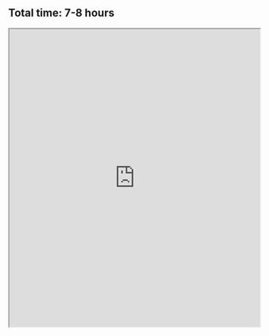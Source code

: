 <h2>Total time: 7-8 hours</h2>

<iframe src="http://www.bernhard-gaul.de/gpxviewer/gpxviewerlinks.php?url=https://{{site.baseurl}}/_files/camp_suvereto_valdicornia_camp.gpx" 
				width="100%" 
				height="600" 
				frameborder="1" scrolling="yes">
</iframe>
